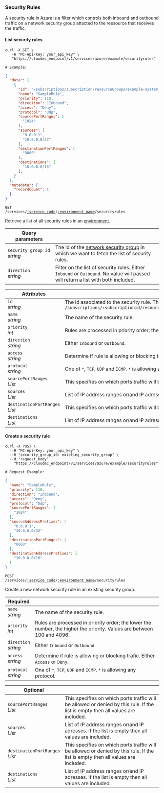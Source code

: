### Security Rules

A security rule in Azure is a filter which controls both inbound and outbound traffic on a network security group attacted to the ressource that receives the traffic.

<!-------------------- LIST SECURITY RULES -------------------->

#### List security rules

```shell
curl -X GET \
   -H "MC-Api-Key: your_api_key" \
   "https://cloudmc_endpoint/v1/services/azure/example/securityrules"

# Example:
```
```json
{
  "data": [
    {
      "id": "/subscriptions/subscription/resourceGroups/example-system-azure-example/providers/Microsoft.Network/networksecuritygroups/sample-network-security-group/defaultSecurityRules/SampleRuleInBound",
      "name": "SampleRule",
      "priority": 110,
      "direction": "Inbound",
      "access": "Deny",
      "protocol": "Udp",
      "sourcePortRanges": [
        "1024"
      ],
      "sources": [
        "0.0.0.1",
        "10.0.0.0/32"
      ],
      "destinationPortRanges": [
        "8080"
      ],
      "destinations": [
        "10.0.0.0/16"
      ],
    }
  ],
  "metadata": {
    "recordCount": 1
  }
}
```

<code>GET /services/<a href="#administration-service-connections">:service_code</a>/<a href="#administration-environments">:environment_name</a>/securityrules</code>

Retrieve a list of all security rules in an [environment](#administration-environments).

Query parameters | &nbsp;
---------- | -----
`security_group_id`<br/>*string* | The id of the [network security group](#azure-network-security-groups) in which we want to fetch the list of security rules.
`direction`<br/>*string* | Filter on the list of security rules. Either `Inbound` or `Outbound`. No value will passed will return a list with both included.

Attributes | &nbsp;
---------- | -----
`id`<br/>*string* | The id associated to the security rule. This is a canonized id from azure which is the form of `/subscriptions/:subscriptionid/resourceGroups/:resourcegroup/providers/Microsoft.Network/securityrules/:securityRuleName`
`name`<br/>*string* | The name of the security rule.
`priority`<br/> *int* | Rules are processed in priority order; the lower the number, the higher the priority. Values are between 100 and 4096.
`direction`<br/> *string* | Either `Inbound` or `Outbound`.
`access`<br/> *string* | Determine if rule is allowing or blocking trafic. Either `Access` or `Deny`.
`protocol`<br/> *string* | One of `*`, `TCP`, `UDP` and `ICMP`. `*` is allowing any protocol.
`sourcePortRanges`<br/> *List* | This specifies on which ports traffic will be allowed or denied by this rule. If the list is empty then all values are included.
`sources`<br/> *List* | List of IP address ranges or/and IP adresses. If the list is empty then all values are included.
`destinationPortRanges`<br/> *List* | This specifies on which ports traffic will be allowed or denied by this rule. If the list is empty then all values are included.
`destinations`<br/> *List* | List of IP address ranges or/and IP adresses. If the list is empty then all values are included.

<!-------------------- CREATE A SECURITY RULE -------------------->

#### Create a security rule

```shell
curl -X POST \
  --H "MC-Api-Key: your_api_key" \
  --H "security_group_id: existing_security_group" \
  --d "request_body"
    "https://cloudmc_endpoint/v1/services/azure/example/securityrules"
  
# Request Example:
```
```json
{
  "name": "SampleRule",
  "priority": 110,
  "direction": "Inbound",
  "access": "Deny",
  "protocol": "Udp",
  "sourcePortRanges": [
    "1024"
  ],
  "sourceAddressPrefixes": [
    "0.0.0.1",
    "10.0.0.0/32"
  ],
  "destinationPortRanges": [
    "8080"
  ],
  "destinationAddressPrefixes": [
    "10.0.0.0/16"
  ]
}
```


<code>POST /services/<a href="#administration-service-connections">:service_code</a>/<a href="#administration-environments">:environment_name</a>/securityrules</code>

Create a new network security rule in an existing security group.

Required | &nbsp;
------- | -----------
`name`<br/>*string* | The name of the security rule.
`priority`<br/> *int* | Rules are processed in priority order; the lower the number, the higher the priority. Values are between 100 and 4096.
`direction`<br/> *string* | Either `Inbound` or `Outbound`.
`access`<br/> *string* | Determine if rule is allowing or blocking trafic. Either `Access` or `Deny`.
`protocol`<br/> *string* | One of `*`, `TCP`, `UDP` and `ICMP`. `*` is allowing any protocol.


Optional | &nbsp;
------- | -----------
`sourcePortRanges`<br/> *List* | This specifies on which ports traffic will be allowed or denied by this rule. If the list is empty then all values are included.
`sources`<br/> *List* | List of IP address ranges or/and IP adresses. If the list is empty then all values are included.
`destinationPortRanges`<br/> *List* | This specifies on which ports traffic will be allowed or denied by this rule. If the list is empty then all values are included.
`destinations`<br/> *List* | List of IP address ranges or/and IP adresses. If the list is empty then all values are included.
